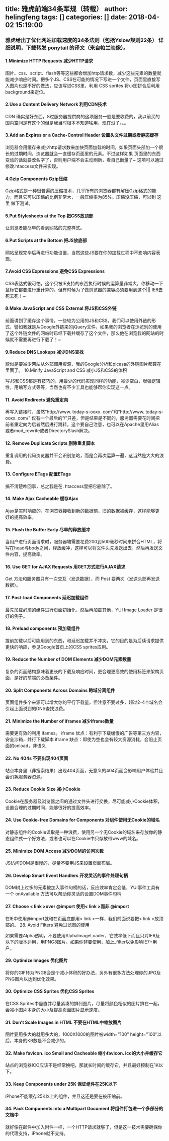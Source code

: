 title: 雅虎前端34条军规（转载）
author: helingfeng
tags: []
categories: []
date: 2018-04-02 15:19:00
---
### 雅虎给出了优化网站加载速度的34条法则（包括Yslow规则22条） 详细说明，下载转发 ponytail 的译文（来自帕兰映像）。

#### 1.Minimize HTTP Requests 减少HTTP请求

图片、css、script、flash等等这些都会增加http请求数，减少这些元素的数量就能减少响应时间。把多个JS、CSS在可能的情况下写进一个文件，页面里直接写入图片也是不好的做法，应该写进CSS里，利用 CSS sprites 将小图拼合后利用background来定位。
#### 2.Use a Content Delivery Network 利用CDN技术

CDN 确实是好东西，8过服务器提供商的这项服务一般是要收费的，我以前买的国内空间是有这个的但是我当时根本不知道啥用，现在没了。。。
#### 3.Add an Expires or a Cache-Control Header 设置头文件过期或者静态缓存

浏览器会用缓存来减少http请求数来加快页面加载的时间，如果页面头部加一个很长的过期时间，浏览器就会一直缓存页面里的元素。不过这样如果 页面里的东西变动的话就要改名字了，否则用户端不会主动刷新，看自己衡量了~ 这项可以通过修改.htaccess文件来实现。
#### 4.Gzip Components Gzip压缩

Gzip格式是一种很普遍的压缩技术，几乎所有的浏览器都有解压Gzip格式的能力，而且它可以压缩的比例非常大，一般压缩率为85%。压缩没压缩，可以到 这里 做下测试。
#### 5.Put Stylesheets at the Top 把CSS放顶部

让浏览者能尽早的看到网站的完整样式。
#### 6.Put Scripts at the Bottom 把JS放底部

网站呈现完毕后再进行功能设置，当然这些JS要在你的加载过程中不影响内容表现。

#### 7.Avoid CSS Expressions 避免CSS Expressions

CSS表达式很可怕，这个只被IE支持的东西执行时候的运算量非常大，你移动一下鼠标它都要进行重计算的，但有时候为了做浏览器的兼容必须要用到这个||| IE6去死去死！~
#### 8.Make JavaScript and CSS External 将JS和CSS外链

前面讲到了缓存这个事情，一些较为公用的JS和CSS，我们可以使用外链的形式，譬如我就是从Google外链来的jQuery文件，如果我的浏览者在浏览别的使用了这个外链文件的网站时已经下载并缓存了这个文件，那么他在浏览我的网站的时候就不需要再进行下载了！~
#### 9.Reduce DNS Lookups 减少DNS查找

貌似是要减少网站从外部调用资源，我的Google分析和picasa的外链图片都算在里面了。
10.Minify JavaScript and CSS 减小JS和CSS的体积

写JS和CSS都是有技巧的，用最少的代码实现同样的功能，减少空白，增强逻辑性，用缩写方式等等，当然也有不少工具也能够帮你实现这一点。
#### 11. Avoid Redirects 避免重定向

再写入链接时，虽然”http://www. today-s-ooxx. com”和”http://www. today-s-ooxx. com/” 仅有一个最后的”/”只差，但是结果是不同的，服务器需要花时间把前者重定向为后者然后进行跳转，这个要自己注意，也可以在Apache里用Alias 或者mod_rewrite或者DirectorySlash解决。
#### 12. Remove Duplicate Scripts 删除重复脚本

重复调用的代码浏览器并不会识别忽略，而是会再次运算一遍，这当然是大大的浪费。
#### 13. Configure ETags 配置ETags

搞不清楚咋回事，总之我是在. htaccess里把它删除了。
#### 14. Make Ajax Cacheable 缓存Ajax

Ajax是实时响应的，在浏览器接收到新的数据前，旧的数据被缓存，这样能够更好的提高效率。
#### 15. Flush the Buffer Early 尽早的释放缓冲

当用户进行页面请求时，服务器端需要花费200到500毫秒时间来拼合HTML，将写在head与body之间，释放缓冲，这样可以将文件头先发送出去，然后再发送文件内容，提高效率。
#### 16. Use GET for AJAX Requests 用GET方式进行AJAX请求

Get 方法和服务器只有一次交互（发送数据），而 Post 要两次（发送头部再发送数据）。
#### 17. Post-load Components 延迟加载组件

最先加载必须的组件进行页面初始化，然后再加载其他，YUI Image Loader 是很好的例子。
#### 18. Preload components 预加载组件

提前加载以后可能用到的东西，和延迟加载并不冲突，它的目的是为后续请求提供更快的响应，参见Google首页上的CSS sprites应用。
#### 19. Reduce the Number of DOM Elements 减少DOM元素数量

复杂的页面结构意味着更长的下载及响应时间，更合理更高效的使用标签来架构页面，是好的前端的必备条件。
#### 20. Split Components Across Domains 跨域分离组件

页面组件多个来源可以增大你的平行下载量，但注意不要过多，超过2-4个域名会引起上面说到的DNS查找浪费。
#### 21. Minimize the Number of iframes 减少iframe数量

需要更有效的利用 ifames。
iframe 优点：有利于下载缓慢的广告等第三方内容，安全沙箱，并行下载脚本
iframe 缺点：即使为空也会有较大资源消耗，会阻止页面的onload，非语义
#### 22. No 404s 不要出现404页面

站点本身里（非搜索结果）出现404页面，无意义的404页面会影响用户体验并且会消耗服务器资源。
#### 23. Reduce Cookie Size 减小Cookie

Cookie在服务器及浏览器之间的通过文件头进行交换，尽可能减小Cookie体积，设置合理的过期时间，能够很好的提高效率。
#### 24. Use Cookie-free Domains for Components 对组件使用无Cookie的域名

对静态组件的Cookie读取是一种浪费，使用另一个无Cookie的域名来存放你的静态组件式一个好方法，或者也可以在Cookie中只存放带www的域名。
#### 25. Minimize DOM Access 减少DOM的访问次数

JS访问DOM是很慢的，尽量不要用JS来设置页面布局。
#### 26. Develop Smart Event Handlers 开发灵活的事件处理句柄

DOM树上过多的元素被加入事件句柄的话，反应效率肯定会低，YUI事件工具有一个 onAvailable 方法可以帮助你灵活的设置DOM事件句柄
#### 27. Choose < link >over @import 使用< link >而非 @import

在IE中使用@import就和在页面底部用< link >一样，我们前面说要把< link >放顶部的。
28. Avoid Filters 避免过滤器的使用

如果需要Alpha透明，不要使用AlphaImageLoader，它效率低下而且只对IE6及以下的版本适用，用PNG8图片。如果你非要使用，加上_filter以免影响IE7+用户。
#### 29. Optimize Images 优化图片

将你的GIF转为PNG8会是个减小体积的好办法，另外有很多方法处理你的JPG及PNG图片以达到优化效果。
#### 30. Optimize CSS Sprites 优化CSS Sprites

在CSS Sprites中竖直并尽量紧凑的排列图片，尽量将颜色相似的图片排在一起，会减小图片本身的大小及提高页面图片显示速度。
#### 31. Don’t Scale Images in HTML 不要在HTML中缩放图片

图片要用多大的就用多大的，1000X1000的图片被width=”100″ height=”100″以后，本身的KB数是不会减少的。
#### 32. Make favicon. ico Small and Cacheable 缩小favicon. ico的大小并缓存它

站点的浏览器ICO应该不是经常换吧，那就长时间的缓存它，并且最好控制在1K以下。
#### 33. Keep Components under 25K 保证组件在25K以下

iPhone不能缓存25K以上的组件，并且这还是要在被压缩前。
#### 34. Pack Components into a Multipart Document 将组件打包进一个多部分的文档中

就好像在邮件中加入附件一样，一个HTTP请求就够了，但是这一技术需要确保你的代理支持，iPhone就不支持。